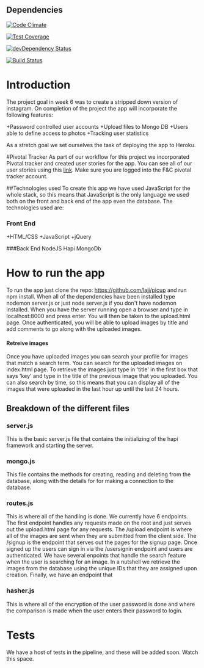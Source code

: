 
## Dependencies


[![Code Climate](https://codeclimate.com/github/lajj/picup/badges/gpa.svg)](https://codeclimate.com/github/lajj/picup)

[![Test Coverage](https://codeclimate.com/github/lajj/picup/badges/coverage.svg)](https://codeclimate.com/github/lajj/picup/coverage)

[![devDependency Status](https://david-dm.org/lajj/picup/dev-status.svg)](https://david-dm.org/lajj/picup#info=devDependencies)

[![Build Status](https://travis-ci.org/lajj/picup/.svg?branch=master)](https://travis-ci.org/lajj/picup)

# Introduction 
The project goal in week 6 was to create a stripped down version of instagram. On completion of the project the app will incorporate the following features:  

 +Password controlled user accounts
 +Upload files to Mongo DB
 +Users able to define access to photos
 +Tracking user statistics
 
 As a stretch goal we set ourselves the task of deploying the app to Heroku. 

 #Pivotal Tracker 
 As part of our workflow for this project we incorporated Pivotal tracker and created user stories for the app. You can see all of our user stories using this  [link](https://www.pivotaltracker.com/n/projects/1368336). Make sure you are logged into the F&C pivotal tracker account. 

 ##Technologies used 
 To create this app we have used JavaScript for the whole stack, so this means that JavaScript is the only language we used both on the front and back end of the app even the database. The technologies used are: 

### Front End 
 +HTML/CSS
 +JavaScript 
 +jQuery 

 ###Back End 
 NodeJS
 Hapi
 MongoDb

 # How to run the app 

 To run the app just clone the repo: https://github.com/lajj/picup and run npm install. When all of the dependencies have been installed type nodemon server.js or just node server.js if you don't have nodemon installed. When you have the server running open a browser and type in localhost:8000 and press enter. You will then be taken to the upload.html page. Once authenticated, you will be able to upload images by title and add comments to go along with the uploaded images. 

 #### Retreive images 
 Once you have uploaded images you can search your profile for images that match a search term. You can search for the uploaded images on index.html page. To retrieve the images just type in 'title' in the first box that says 'key' and type in the title of the previous image that you uploaded. You can also search by time, so this means that you can display all of the images that were uploaded in the last hour up until the last 24 hours.  

## Breakdown of the different files

### server.js
This is the basic server.js file that contains the initializing of the hapi framework and starting the server. 
### mongo.js 
This file contains the methods for creating, reading and deleting from the database, along with the details for for making a connection to the database. 

### routes.js
This is where all of the handling is done. We currently have 6 endpoints. The first endpoint handles any requests made on the root and just serves out the upload.html page for any requests. The /upload endpoint is where all of the images are sent when they are submitted from the client side. The /signup is the endpoint that serves out the pages for the signup page. Once signed up the users can sign in via the /usersignin endpoint and users are authenticated. We have several enpoints that handle the search feature when the user is searching for an image. In a nutshell we retrieve the images from the database using the unique IDs that they are assigned upon creation. Finally, we have an endpoint that 

### hasher.js
This is where all of the encryption of the user password is done and where the comparison is made when the user enters their password to login. 

# Tests
We have a host of tests in the pipeline, and these will be added soon. Watch this space. 





   

 